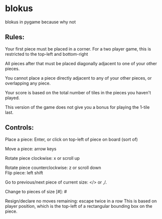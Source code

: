 # blokus

blokus in pygame because why not  



## Rules:

Your first piece must be placed in a corner. 
For a two player game, this is restricted to the top-left and bottom-right

All pieces after that must be placed diagonally adjacent to one of your other pieces.
  
You cannot place a piece directly adjacent to any of your other pieces, or overlapping any piece.

Your score is based on the total number of tiles in the pieces you haven't played.  

This version of the game does not give you a bonus for playing the 1-tile last.

  

## Controls:

Place a piece: Enter, or click on top-left of piece on board (sort of)  

Move a piece: arrow keys  

Rotate piece clockwise: x or scroll up  

Rotate piece counterclockwise: z
 or scroll down  
Flip piece: left shift  

Go to previous/next piece of current size: </> or ,/.
  
Change to pieces of size [#]: #
  
Resign/declare no moves remaining: escape twice in a row 
This is based on player position, which is the top-left of a rectangular bounding box on the piece.